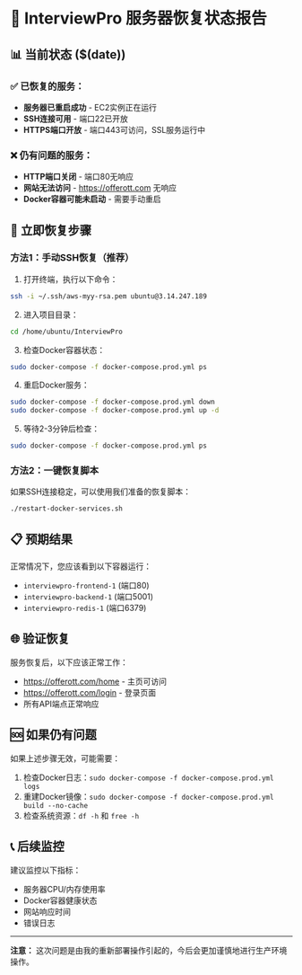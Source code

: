 # 🚨 InterviewPro 服务器恢复状态报告

## 📊 当前状态 ($(date))

### ✅ 已恢复的服务：
- **服务器已重启成功** - EC2实例正在运行
- **SSH连接可用** - 端口22已开放
- **HTTPS端口开放** - 端口443可访问，SSL服务运行中

### ❌ 仍有问题的服务：
- **HTTP端口关闭** - 端口80无响应
- **网站无法访问** - https://offerott.com 无响应
- **Docker容器可能未启动** - 需要手动重启

## 🔧 立即恢复步骤

### 方法1：手动SSH恢复（推荐）
1. 打开终端，执行以下命令：
```bash
ssh -i ~/.ssh/aws-myy-rsa.pem ubuntu@3.14.247.189
```

2. 进入项目目录：
```bash
cd /home/ubuntu/InterviewPro
```

3. 检查Docker容器状态：
```bash
sudo docker-compose -f docker-compose.prod.yml ps
```

4. 重启Docker服务：
```bash
sudo docker-compose -f docker-compose.prod.yml down
sudo docker-compose -f docker-compose.prod.yml up -d
```

5. 等待2-3分钟后检查：
```bash
sudo docker-compose -f docker-compose.prod.yml ps
```

### 方法2：一键恢复脚本
如果SSH连接稳定，可以使用我们准备的恢复脚本：
```bash
./restart-docker-services.sh
```

## 📋 预期结果

正常情况下，您应该看到以下容器运行：
- `interviewpro-frontend-1` (端口80)
- `interviewpro-backend-1` (端口5001)
- `interviewpro-redis-1` (端口6379)

## 🌐 验证恢复

服务恢复后，以下应该正常工作：
- https://offerott.com/home - 主页可访问
- https://offerott.com/login - 登录页面
- 所有API端点正常响应

## 🆘 如果仍有问题

如果上述步骤无效，可能需要：
1. 检查Docker日志：`sudo docker-compose -f docker-compose.prod.yml logs`
2. 重建Docker镜像：`sudo docker-compose -f docker-compose.prod.yml build --no-cache`
3. 检查系统资源：`df -h` 和 `free -h`

## 📞 后续监控

建议监控以下指标：
- 服务器CPU/内存使用率
- Docker容器健康状态
- 网站响应时间
- 错误日志

---
**注意：** 这次问题是由我的重新部署操作引起的，今后会更加谨慎地进行生产环境操作。 